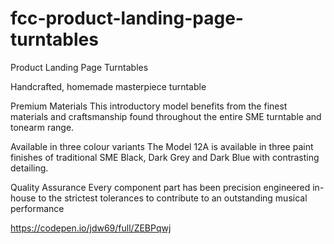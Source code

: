 # fcc-product-landing-page-turntables

Product Landing Page Turntables

Handcrafted, homemade masterpiece turntable


Premium Materials
This introductory model benefits from the finest materials and craftsmanship found throughout the entire SME turntable and tonearm range.

Available in three colour variants
The Model 12A is available in three paint finishes of traditional SME Black, Dark Grey and Dark Blue with contrasting detailing.

Quality Assurance
Every component part has been precision engineered in-house to the strictest tolerances to contribute to an outstanding musical performance

https://codepen.io/jdw69/full/ZEBPqwj

